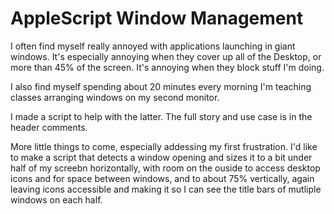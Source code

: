 # AppleScript Window Management

I often find myself really annoyed with applications launching in giant windows. It's especially annoying when they cover up all of the Desktop, or more than 45% of the screen. It's annoying when they block stuff I'm doing.

I also find myself spending about 20 minutes every morning I'm teaching classes arranging windows on my second monitor. 

I made a script to help with the latter. The full story and use case is in the header comments. 

More little things to come, especially addessing my first frustration. I'd like to make a script that detects a window opening and sizes it to a bit under half of my screebn horizontally, with room on the ouside to access desktop icons and for space between windows, and to about 75% vertically, again leaving icons accessible and making it so I can  see the title bars of mutliple windows on each half. 
